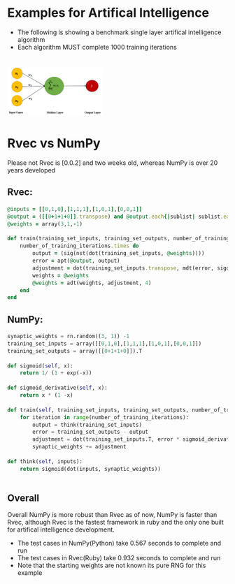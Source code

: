 # Examples for Artifical Intelligence
- The following is showing a benchmark single layer artifical intelligence algorithm
- Each algorithm MUST complete 1000 training iterations
# <img alt="network" src="sln.png" height="110">

# Rvec vs NumPy
Please not Rvec is [0.0.2] and two weeks old, whereas NumPy is over 20 years developed

## Rvec:
```ruby
@inputs = [[0,1,0],[1,1,1],[1,0,1],[0,0,1]]
@output = ([[0+1+1+0]].transpose) and @output.each{|sublist| sublist.each{|item| @output = item} }
@weights = array(3,1,-1)

def train(training_set_inputs, training_set_outputs, number_of_training_iterations)
    number_of_training_iterations.times do
        output = (sig(nst(dot(training_set_inputs, @weights))))
        error = apt(@output, output)
        adjustment = dot(training_set_inputs.transpose, mdt(error, sigd(output), 4))
        weights = @weights
        @weights = adt(weights, adjustment, 4)
    end
end
```
## NumPy:
```python
synaptic_weights = rn.random((3, 1)) -1
training_set_inputs = array([[0,1,0],[1,1,1],[1,0,1],[0,0,1]])
training_set_outputs = array([[0+1+1+0]]).T

def sigmoid(self, x):
    return 1/ (1 + exp(-x))

def sigmoid_derivative(self, x):
    return x * (1 -x)

def train(self, training_set_inputs, training_set_outputs, number_of_training_iterations):
    for iteration in range(number_of_training_iterations):
        output = think(training_set_inputs)
        error = training_set_outputs - output
        adjustment = dot(training_set_inputs.T, error * sigmoid_derivative(output))
        synaptic_weights += adjustment
       
def think(self, inputs):
    return sigmoid(dot(inputs, synaptic_weights))
        
```
## Overall
Overall NumPy is more robust than Rvec as of now, NumPy is faster than Rvec, although Rvec is the fastest framework in ruby and the only one built for artifical intelligence development. 
- The test cases in NumPy(Python) take 0.567 seconds to complete and run
- The test cases in Rvec(Ruby) take 0.932 seconds to complete and run
- Note that the starting weights are not known its pure RNG for this example
